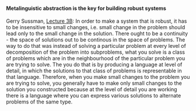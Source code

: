 #### Metalinguistic abstraction is the key for building robust systems ####

Gerry Sussman, [Lecture 3B](https://www.youtube.com/watch?v=X21cKVtGvYk): In order to make a system that is robust, it has to be insensitive to small changes, i.e. small change in the problem should lead only to the small change in the solution. There ought to be a continuity - the space of solutions out to be continous in the space of problems. The way to do that was instead of solving a particular problem at every level of decomposition of the problem into subproblems, what you solve is a class of problems which are in the neighbourhood of the particular problem you are trying to solve. The you do that is by producing a language at level of detail, in which the solutions to that class of problems is representable in that language. Therefore, when you make small changes to the problem you are trying to solve, you generally have to make only small changes to the solution you constructed because at the level of detail you are working there is a language where you can express various solutions to alternate problems of the same type.
